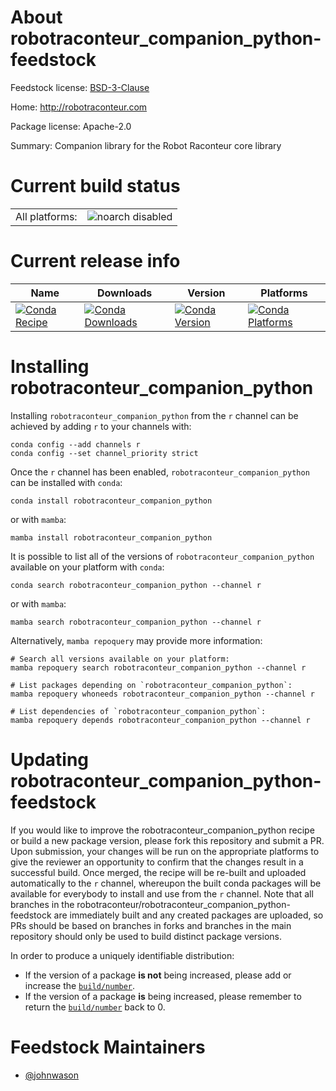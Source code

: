 About robotraconteur_companion_python-feedstock
===============================================

Feedstock license: [BSD-3-Clause](https://github.com/robotraconteur/robotraconteur_companion_python-feedstock/blob/main/LICENSE.txt)

Home: http://robotraconteur.com

Package license: Apache-2.0

Summary: Companion library for the Robot Raconteur core library

Current build status
====================


<table><tr>
    <td>All platforms:</td>
    <td>
      <img src="https://img.shields.io/badge/noarch-disabled-lightgrey.svg" alt="noarch disabled">
    </td>
  </tr>
</table>

Current release info
====================

| Name | Downloads | Version | Platforms |
| --- | --- | --- | --- |
| [![Conda Recipe](https://img.shields.io/badge/recipe-robotraconteur_companion_python-green.svg)](https://anaconda.org/r/robotraconteur_companion_python) | [![Conda Downloads](https://img.shields.io/conda/dn/r/robotraconteur_companion_python.svg)](https://anaconda.org/r/robotraconteur_companion_python) | [![Conda Version](https://img.shields.io/conda/vn/r/robotraconteur_companion_python.svg)](https://anaconda.org/r/robotraconteur_companion_python) | [![Conda Platforms](https://img.shields.io/conda/pn/r/robotraconteur_companion_python.svg)](https://anaconda.org/r/robotraconteur_companion_python) |

Installing robotraconteur_companion_python
==========================================

Installing `robotraconteur_companion_python` from the `r` channel can be achieved by adding `r` to your channels with:

```
conda config --add channels r
conda config --set channel_priority strict
```

Once the `r` channel has been enabled, `robotraconteur_companion_python` can be installed with `conda`:

```
conda install robotraconteur_companion_python
```

or with `mamba`:

```
mamba install robotraconteur_companion_python
```

It is possible to list all of the versions of `robotraconteur_companion_python` available on your platform with `conda`:

```
conda search robotraconteur_companion_python --channel r
```

or with `mamba`:

```
mamba search robotraconteur_companion_python --channel r
```

Alternatively, `mamba repoquery` may provide more information:

```
# Search all versions available on your platform:
mamba repoquery search robotraconteur_companion_python --channel r

# List packages depending on `robotraconteur_companion_python`:
mamba repoquery whoneeds robotraconteur_companion_python --channel r

# List dependencies of `robotraconteur_companion_python`:
mamba repoquery depends robotraconteur_companion_python --channel r
```




Updating robotraconteur_companion_python-feedstock
==================================================

If you would like to improve the robotraconteur_companion_python recipe or build a new
package version, please fork this repository and submit a PR. Upon submission,
your changes will be run on the appropriate platforms to give the reviewer an
opportunity to confirm that the changes result in a successful build. Once
merged, the recipe will be re-built and uploaded automatically to the
`r` channel, whereupon the built conda packages will be available for
everybody to install and use from the `r` channel.
Note that all branches in the robotraconteur/robotraconteur_companion_python-feedstock are
immediately built and any created packages are uploaded, so PRs should be based
on branches in forks and branches in the main repository should only be used to
build distinct package versions.

In order to produce a uniquely identifiable distribution:
 * If the version of a package **is not** being increased, please add or increase
   the [``build/number``](https://docs.conda.io/projects/conda-build/en/latest/resources/define-metadata.html#build-number-and-string).
 * If the version of a package **is** being increased, please remember to return
   the [``build/number``](https://docs.conda.io/projects/conda-build/en/latest/resources/define-metadata.html#build-number-and-string)
   back to 0.

Feedstock Maintainers
=====================

* [@johnwason](https://github.com/johnwason/)

